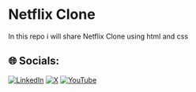 # Netflix Clone
In this repo i will share Netflix Clone using html and css

## 🌐 Socials:
[![LinkedIn](https://img.shields.io/badge/LinkedIn-%230077B5.svg?logo=linkedin&logoColor=white)](https://linkedin.com/salik-seraj-naik)  [![X](https://img.shields.io/badge/X-black.svg?logo=X&logoColor=white)](https://x.com/code_with_ssn) [![YouTube](https://img.shields.io/badge/YouTube-%23FF0000.svg?logo=YouTube&logoColor=white)](https://youtube.com/@yt.codewithssn?si=beTniHUbaS-JlpKs)

